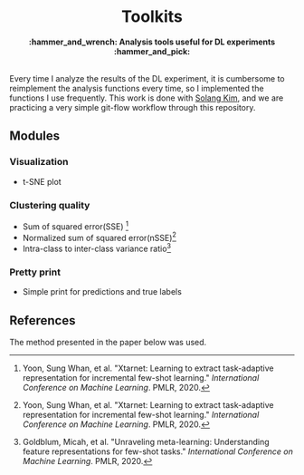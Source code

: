 <h1 align="center">Toolkits</h1> <div align="center"> <strong> :hammer_and_wrench: Analysis tools useful for DL experiments :hammer_and_pick: </strong> </div> <br />

Every time I analyze the results of the DL experiment, it is cumbersome to reimplement the analysis functions every time, so I implemented the functions I use frequently. This work is done with [Solang Kim](https://github.com/solangii), and we are practicing a very simple git-flow workflow through this repository.

## Modules

### Visualization

- t-SNE plot

### Clustering quality

- Sum of squared error(SSE) [^1]
- Normalized sum of squared error(nSSE)[^1]
- Intra-class to inter-class variance ratio[^2]

### Pretty print

- Simple print for predictions and true labels

## References

The method presented in the paper below was used.

[^1]: Yoon, Sung Whan, et al. "Xtarnet: Learning to extract task-adaptive representation for incremental few-shot learning." *International Conference on Machine Learning*. PMLR, 2020.
[^2]: Goldblum, Micah, et al. "Unraveling meta-learning: Understanding feature representations for few-shot tasks." *International Conference on Machine Learning*. PMLR, 2020.
[^3]: 파이썬 코딩도장, Unit 45. 모듈과 패키지 만들기. https://dojang.io/mod/page/view.php?id=2448

